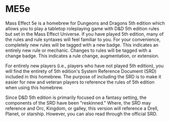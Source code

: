 # ME5e
Mass Effect 5e is a homebrew for Dungeons and Dragons 5th edition which allows you to play a tabletop roleplaying game with D&D 5th edition rules but set in the Mass Effect Universe. If you have played 5th edition, many of the rules and rule syntaxes will feel familiar to you. For your convenience, completely new rules will be tagged with a new badge. This indicates an entirely new rule or mechanic. Changes to rules will be tagged with a change badge. This indicates a rule change, augmentation, or extension.

For entirely new players (i.e., players who have not played 5th edition), you will find the entirety of 5th edition's System Reference Document (SRD) included in this homebrew. The purpose of including the SRD is to make it easier for new and veteran players to reference the rules of 5th edition when using this homebrew.

Since D&D 5th edition is primarily focused on a fantasy setting, the components of the SRD have been "reskinned." Where, the SRD may reference and Orc, Kingdom, or galley, this version will reference a Drell, Planet, or starship. However, you can also read through the official SRD.

